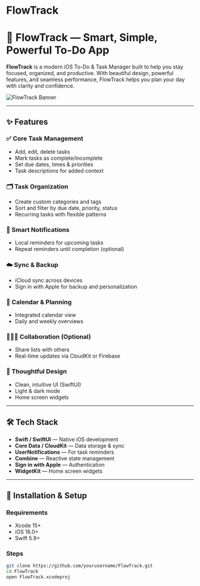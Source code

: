 # FlowTrack

# 📱 FlowTrack — Smart, Simple, Powerful To-Do App

**FlowTrack** is a modern iOS To-Do & Task Manager built to help you stay focused, organized, and productive. With beautiful design, powerful features, and seamless performance, FlowTrack helps you plan your day with clarity and confidence.

![FlowTrack Banner](./assets/FlowTrack-banner.png) <!-- Optional image -->

---

## ✨ Features

### ✅ Core Task Management
- Add, edit, delete tasks
- Mark tasks as complete/incomplete
- Set due dates, times & priorities
- Task descriptions for added context

### 🗂 Task Organization
- Create custom categories and tags
- Sort and filter by due date, priority, status
- Recurring tasks with flexible patterns

### 🔔 Smart Notifications
- Local reminders for upcoming tasks
- Repeat reminders until completion (optional)

### ☁️ Sync & Backup
- iCloud sync across devices
- Sign in with Apple for backup and personalization

### 📅 Calendar & Planning
- Integrated calendar view
- Daily and weekly overviews

### 🧑‍🤝‍🧑 Collaboration (Optional)
- Share lists with others
- Real-time updates via CloudKit or Firebase

### 🧘 Thoughtful Design
- Clean, intuitive UI (SwiftUI)
- Light & dark mode
- Home screen widgets

---

## 🛠 Tech Stack

- **Swift / SwiftUI** — Native iOS development
- **Core Data / CloudKit** — Data storage & sync
- **UserNotifications** — For task reminders
- **Combine** — Reactive state management
- **Sign in with Apple** — Authentication
- **WidgetKit** — Home screen widgets

---

## 🚧 Installation & Setup

### Requirements
- Xcode 15+
- iOS 16.0+
- Swift 5.9+

### Steps
```bash
git clone https://github.com/yourusername/FlowTrack.git
cd FlowTrack
open FlowTrack.xcodeproj

